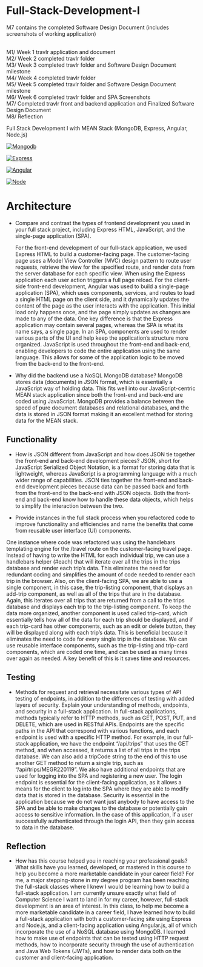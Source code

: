 # Full-Stack-Development-I

M7 contains the completed Software Design Document (includes screenshots of working application)<br><br>

M1/ Week 1 travlr application and document<br>
M2/ Week 2 completed travlr folder<br>
M3/ Week 3 completed travlr folder and Software Design Document milestone<br>
M4/ Week 4 completed travlr folder<br>
M5/ Week 5 completed travlr folder and Software Design Document milestone<br>
M6/ Week 6 completed travlr folder and SPA Screenshots<br>
M7/ Completed travlr front and backend application and Finalized Software Design Document<br>
M8/ Reflection<br>


Full Stack Development I with MEAN Stack (MongoDB, Express, Angular, Node.js)

[![Mongodb][Mongodb]][Mongodb-url]

[![Express][Express.js]][Express-url]

[![Angular][Angular.io]][Angular-url]

[![Node][Node.js]][Node-url]



[Node.js]: https://img.shields.io/badge/node.js-002200?style=for-the-badge&logo=nextdotjs&logoColor=green
[Node-url]: https://nodejs.org/en/
[Express.js]: https://img.shields.io/badge/Express-FFFFFF?style=for-the-badge&logo=express&logoColor=222222
[Express-url]: https://expressjs.com/
[Mongodb]: https://img.shields.io/badge/mongodb-003300?style=for-the-badge&logo=mongodb&logoColor=11FF11
[Mongodb-url]: https://www.mongodb.com/
[Angular.io]: https://img.shields.io/badge/Angular-DD0031?style=for-the-badge&logo=angular&logoColor=white
[Angular-url]: https://angular.io/

# Architecture

- Compare and contrast the types of frontend development you used in your full stack project, including Express HTML, JavaScript, and the single-page application (SPA).

  For the front-end development of our full-stack application, we used Express HTML to build a customer-facing page. The customer-facing page uses a Model View Controller (MVC) design pattern to route user requests, retrieve the view for the specified route, and render data from the server database for each specific view. When using the Express application each user action triggers a full page reload. For the client-side front-end development, Angular was used to build a single-page application (SPA), which uses components, services, and routes to load a single HTML page on the client side, and it dynamically updates the content of the page as the user interacts with the application. This initial load only happens once, and the page simply updates as changes are made to any of the data. One key difference is that the Express application may contain several pages, whereas the SPA is what its name says, a single page. In an SPA, components are used to render various parts of the UI and help keep the application’s structure more organized. JavaScript is used throughout the front-end and back-end, enabling developers to code the entire application using the same language. This allows for some of the application logic to be moved from the back-end to the front-end. 
  
- Why did the backend use a NoSQL MongoDB database?
MongoDB stores data (documents) in JSON format, which is essentially a JavaScript way of holding data. This fits well into our JavaScript-centric MEAN stack application since both the front-end and back-end are coded using JavaScript. MongoDB provides a balance between the speed of pure document databases and relational databases, and the data is stored in JSON format making it an excellent method for storing data for the MEAN stack.
## Functionality

- How is JSON different from JavaScript and how does JSON tie together the front-end and back-end development pieces?
JSON, short for JavaScript Serialized Object Notation, is a format for storing data that is lightweight, whereas JavaScript is a programming language with a much wider range of capabilities. JSON ties together the front-end and back-end development pieces because data can be passed back and forth from the front-end to the back-end with JSON objects. Both the front-end and back-end know how to handle these data objects, which helps to simplify the interaction between the two. 

- Provide instances in the full stack process when you refactored code to improve functionality and efficiencies and name the benefits that come from reusable user interface (UI) components.

One instance where code was refactored was using the handlebars templating engine for the /travel route on the customer-facing travel page. Instead of having to write the HTML for each individual trip, we can use a handlebars helper (#each)  that will iterate over all the trips in the trips database and render each trip’s data. This eliminates the need for redundant coding and simplifies the amount of code needed to render each trip in the browser. 
Also, on the client-facing SPA, we are able to use a single component, in this case, the trip-listing component, that displays an add-trip component, as well as all of the trips that are in the database. Again, this iterates over all trips that are returned from a call to the trips database and displays each trip to the trip-listing component. To keep the data more organized, another component is used called trip-card, which essentially tells how all of the data for each trip should be displayed, and if each trip-card has other components, such as an edit or delete button, they will be displayed along with each trip’s data. 
This is beneficial because it eliminates the need to code for every single trip in the database. We can use reusable interface components, such as the trip-listing and trip-card components, which are coded one time, and can be used as many times over again as needed. A key benefit of this is it saves time and resources. 

## Testing

- Methods for request and retrieval necessitate various types of API testing of endpoints, in addition to the differences of testing with added layers of security. Explain your understanding of methods, endpoints, and security in a full-stack application.
In full-stack applications, methods typically refer to HTTP methods, such as GET, POST, PUT, and DELETE, which are used in RESTful APIs. Endpoints are the specific paths in the API that correspond with various functions, and each endpoint is used with a specific HTTP method. For example, in our full-stack application, we have the endpoint “/api/trips” that uses the GET method, and when accessed, it returns a list of all trips in the trips database. We can also add a tripCode string to the end of this to use another GET method to return a single trip, such as “/api/trips/MEGR220119”. We also have additional endpoints that are used for logging into the SPA and registering a new user. The login endpoint is essential for the client-facing application, as it allows a means for the client to log into the SPA where they are able to modify data that is stored in the database. Security is essential in the application because we do not want just anybody to have access to the SPA and be able to make changes to the database or potentially gain access to sensitive information. In the case of this application, if a user successfully authenticated through the login API, then they gain access to data in the database. 

## Reflection

- How has this course helped you in reaching your professional goals? What skills have you learned, developed, or mastered in this course to help you become a more marketable candidate in your career field?
For me, a major stepping-stone in my degree program has been reaching the full-stack classes where I knew I would be learning how to build a full-stack application. I am currently unsure exactly what field of Computer Science I want to land in for my career, however, full-stack development is an area of interest. In this class, to help me become a more marketable candidate in a career field, I have learned how to build a full-stack application with both a customer-facing site using Express and Node.js, and a client-facing application using Angular.js, all of which incorporate the use of a NoSQL database using MongoDB. I learned how to make use of endpoints that can be tested using HTTP request methods, how to incorporate security through the use of authentication and Java Web Tokens (JWTs), and how to render data both on the customer and client-facing application. 